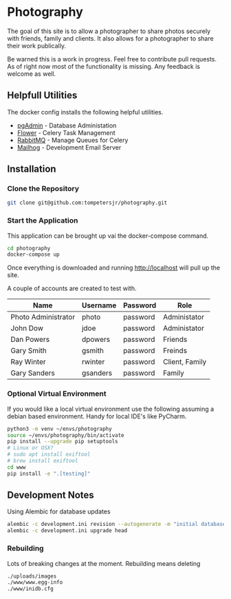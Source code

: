 # Photography

The goal of this site is to allow a photographer to share photos securely with friends, family and clients.  It also allows for a photographer to share their work publically.

Be warned this is a work in progress.  Feel free to contribute pull requests.  As of right now most of the functionality is missing.  Any feedback is welcome as well.

## Helpfull Utilities

The docker config installs the following helpful utilities.

- [pgAdmin](http://localhost:5050/browser/) - Database Administation
- [Flower](http://localhost:5555/) - Celery Task Management
- [RabbitMQ](http://localhost:15672/#/) - Manage Queues for Celery
- [Mailhog](http://localhost:5050) - Development Email Server

## Installation

### Clone the Repository

```bash
git clone git@github.com:tompetersjr/photography.git
```

### Start the Application

This application can be brought up vai the docker-compose command.

```bash
cd photography
docker-compose up
```

Once everything is downloaded and running [http://localhost](http://localhost) will pull up the site.

A couple of accounts are created to test with.

Name | Username | Password | Role
-----| -------- | -------- | ----
Photo Administrator | photo | password | Administator
John Dow | jdoe | password | Administator
Dan Powers | dpowers | password | Friends
Gary Smith | gsmith | password | Freinds
Ray Winter | rwinter | password | Client, Family
Gary Sanders | gsanders | password | Family

### Optional Virtual Environment

If you would like a local virtual environment use the following assuming a debian based environment.  Handy for local IDE's like PyCharm.

```bash
python3 -m venv ~/envs/photography
source ~/envs/photography/bin/activate
pip install --upgrade pip setuptools
# Linux or OSX?
# sudo apt install exiftool 
# brew install exiftool
cd www
pip install -e ".[testing]"
```

## Development Notes

Using Alembic for database updates

```bash
alembic -c development.ini revision --autogenerate -m "initial database"
alembic -c development.ini upgrade head
```

### Rebuilding

Lots of breaking changes at the moment.  Rebuilding means deleting

```bash
./uploads/images
./www/www.egg-info
./www/inidb.cfg
```
